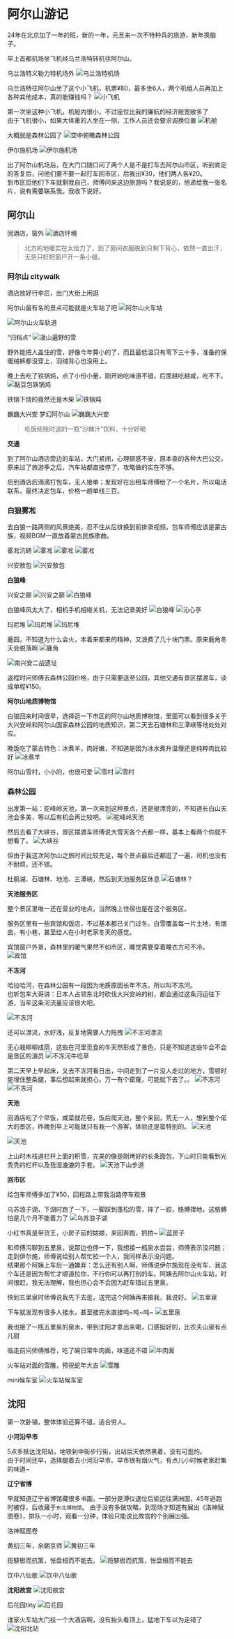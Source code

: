 # 阿尔山游记

24年在北京加了一年的班，新的一年，元旦来一次不特种兵的旅游，新年换脑子。

早上首都机场坐飞机经乌兰浩特转机往阿尔山。

乌兰浩特义勒力特机场外
![乌兰浩特机场](travel20250101-20250105.assets/image-20251023190335578.png)

乌兰浩特往阿尔山坐了这个小飞机，机票¥80，最多坐6人，两个机组人员再加上各种其他成本，真的能赚钱吗？
![小飞机](travel20250101-20250105.assets/image-20251022190248713.png)

第一次坐这种小飞机，机舱内很小，不过座位比我的廉航的经济舱宽敞多了  
由于飞机很小，如果大体重的人坐在一侧，工作人员还会要求调换位置
![机舱](travel20250101-20250105.assets/image-20251023155250411.png)

大概就是森林公园了
![空中俯瞰森林公园](travel20250101-20250105.assets/image-20251023190353733.png)

伊尔施机场
![伊尔施机场](travel20250101-20250105.assets/image-20251023190418351.png)

出了阿尔山机场后，在大门口随口问了两个人是不是打车去阿尔山市区，听到肯定的答复后，问他们要不要一起打车回市区，后我出¥30，他们两人各¥20。  
到市区后他们下车就剩我自己，师傅问来这边旅游吗？我说是的，他递给我一张名片，说有需要联系我。我收下说好。

## 阿尔山

回酒店，窗外
![酒店环境](travel20250101-20250105.assets/image-20251023155344553.png)

> 北方的地暖实在太给力了，到了房间衣服脱到只剩下背心，依然一直出汗，无奈只好把窗户开一条小缝。

### 阿尔山 citywalk

酒店放好行李后，出门大街上闲逛

阿尔山最有名的景点可能就是火车站了吧
![阿尔山火车站](travel20250101-20250105.assets/image-20251022190454506.png)

![阿尔山火车轨道](travel20250101-20250105.assets/image-20251022190308900.png)

“归档点”
![漫山遍野的雪](travel20250101-20250105.assets/image-20251023190525162.png)

野外能把人盖住的雪，好像今年算小的了，而且最低温只有零下三十多，准备的保暖绒裤都没穿上，羽绒背心也没用上。

晚上去吃了铁锅炖，点了小份小量，刚开始吃味道不错，后面越吃越咸，吃不下。
![黏豆包铁锅炖](travel20250101-20250105.assets/image-20251023155402699.png)

铁锅下烧的竟然还是木柴
![铁锅炖](travel20250101-20250105.assets/image-20251023190750393.png)

巍巍大兴安 梦幻阿尔山
![巍巍大兴安](travel20250101-20250105.assets/image-20251023190853519.png)

> 吃饭结账时送的一瓶“沙棘汁”饮料，十分好喝

**交通**  

到了阿尔山酒店旁边的车站，大门紧闭，心理顿感不安，原本查的各种大巴公交，原来过了旅游季之后，汽车站都直接停了，攻略做的实在不够。

后到酒店后滴滴打包车，无人接单；发现好在出租车师傅给了一个名片，所以电话联系，最终决定包车，价格一趟单线三百。

### 白狼雾凇

去白狼一路两侧的风景绝美，忍不住从后排换到前排录视频，包车师傅应该是蒙古族，视频BGM一直放着蒙古民族歌曲。

雾凇沆砀
![雾凇](travel20250101-20250105.assets/image-20251023190924788.png)
![雾凇](travel20250101-20250105.assets/image-20251023190935773.png)
![雾凇](travel20250101-20250105.assets/image-20251022190424789.png)

兴安敖包
![兴安敖包](travel20250101-20250105.assets/image-20251023191413956.png)

**白狼峰**  

兴安之巅
![兴安之巅](travel20250101-20250105.assets/image-20251023191541585.png)
![白狼峰](travel20250101-20250105.assets/image-20251023191639077.png)

白狼峰风太大了，相机手机相继关机，无法记录美好
![白狼峰](travel20250101-20250105.assets/image-20251022190327782.png)
![沁心亭](travel20250101-20250105.assets/image-20251023191517667.png)

玛尼堆
![玛尼堆](travel20250101-20250105.assets/image-20251023191442893.png)
![玛尼堆](travel20250101-20250105.assets/image-20251023191702322.png)

鹿园，不知道为什么会火，本着来都来的精神，又浪费了几十块门票。原来鹿角冬天会脱落啊
![鹿角](travel20250101-20250105.assets/image-20251023190954958.png)

![南兴安二战遗址](travel20250101-20250105.assets/image-20251023155438824.png)

返程时问师傅去森林公园价格，由于只需要送至公园，其他交通有景区摆渡车，谈成单程¥150。

**阿尔山地质博物馆**  

白狼回来时间很早，选择逛一下市区的阿尔山地质博物馆，里面可以看到很多关于大兴安岭和阿尔山国家森林公园的地质知识，第二天去石塘林和三潭峡等地处处对应。

晚饭吃了蒙古特色：冰煮羊，肉好嫩，不知道是因为冰水煮升温慢还是纯粹肉比较好
![冰煮羊](travel20250101-20250105.assets/image-20251022190359605.png)

阿尔山雪村，小小的，也很可爱
![雪村](travel20250101-20250105.assets/image-20251023155453792.png)
![雪村](travel20250101-20250105.assets/image-20251023191007494.png)

### 森林公园

出发第一站：驼峰岭天池，第一次来到这种景点，还是挺漂亮的，不知道长白山天池会多美，等以后有机会再比较吧。
![驼峰岭天池](travel20250101-20250105.assets/image-20251023155657488.png)

然后去看了大峡谷，景区摆渡车师傅说大雪天各个点都一样，基本上看两个你就不想看了。
![大峡谷](travel20250101-20250105.assets/image-20251023191020862.png)

但由于我这次阿尔山之旅时间比较充足，每个景点最后还都逛了一遍，司机也没有不耐烦，还不错。

杜鹃湖、石塘林、地池、三潭峡，然后到天池服务区休息
![石塘林？](travel20250101-20250105.assets/image-20251023191046174.png)

**天池服务区**  

整个景区里唯一还在营业的地点，当然晚上住宿也是在这个服务区。

服务区里有一些宾馆和饭店，不过基本都已关门过冬。白雪覆盖每一片土地，有烟囱，有小巷，甚至给人在小时老家冬天的感觉。

宾馆窗户外景，森林里的暖气果然不如市区，睡觉需要穿着睡衣方可不冷。
![宾馆](travel20250101-20250105.assets/image-20251023155809096.png)

**不冻河**  

哈拉哈河，在森林公园有一段因为地质原因长年不冻，所以叫不冻河。  
也听包车大哥讲：日本人占领东北时砍伐大兴安岭的树，都会通过这条河运往下游，当年这条河流量应该很大吧。

![不冻河](travel20250101-20250105.assets/image-20251023155732606.png)

还可以漂流，水好浅，反复地需要人力拖拽
![不冻河漂流](travel20250101-20250105.assets/image-20251023191106527.png)

无心栽柳柳成荫，这些在河里觅食的牛天然形成了景色，只是不知道这些牛会不会是景区的演员
![不冻河牛吃草](travel20250101-20250105.assets/image-20251022190410288.png)

第二天早上早起床，又去不冻河看日出，中间走到了一片没人走过的地方，雪顿时能埋住整条腿，事后想起来就担心，万一有个窟窿，可能就下去了。。
![不冻河](travel20250101-20250105.assets/image-20251023155821527.png)
![不冻河](travel20250101-20250105.assets/image-20251023155838936.png)

**天池**  

回酒店吃了个早饭，咸菜就花卷，饭后爬天池，整个来回，荒无一人，想到整个偌大的景区，昨晚到早上可能就只有我一个游客，体验还是蛮特别的。
![天池](travel20250101-20250105.assets/image-20251022190435686.png)

![天池](travel20250101-20250105.assets/image-20251023155916050.png)

上山时木栈道栏杆上面的积雪，完美的像是刚烤好的长条面包，下山时只能看到光秃秃的栏杆以及我湿漉漉的手套。
![天池下山步道](travel20250101-20250105.assets/image-20251023155847674.png)

**回市区**  

给包车师傅多加了¥50，回程路上带我沿路停车观景

乌苏浪子湖，下湖时跑了一下，一脚踩到蓬松的雪，摔了一跤，胳膊撑地，这胳膊怕是几个月不能着力了
![乌苏浪子湖](travel20250101-20250105.assets/image-20251023155955973.png)

小红书真是带货王，小房子前的姑娘，来回奔跑，抓拍~
![蓝房子](travel20250101-20250105.assets/image-20251022190444233.png)

和师傅沟聊到五里泉，说那边也停一下，我想接一瓶泉水尝尝，师傅表示没问题；  
走到伊尔施，师傅说给别人帮忙拉一个人，我同样表示没问题。  
结果那个阿姨上车后一通嫌弃：怎么还有别人啊，师傅说伊尔施现在没有车，我这个车还是因为帮忙才顺道拉你，不行你可以再打别的车。阿姨去阿尔山火车站，时间很赶。我无法理解，我也担心会不会因为赶车错过五里泉。  

快到五里泉时师傅说我先下去逛，送完这个阿姨再来接我，我说好。
![五里泉](travel20250101-20250105.assets/image-20251023191206734.png)

下车就发现有很多人接水，甚至接完水直接吨~吨~吨~
![五里泉](travel20250101-20250105.assets/image-20251022190511706.png)

我也接了一瓶五里泉的泉水，带到沈阳才拿出来喝，口感挺好的，比农夫山泉有点儿甜

临走前问师傅推荐，吃了碗日常牛肉面，味道还不错
![牛肉面](travel20250101-20250105.assets/image-20251023160030528.png)

火车站对面的雪雕，预祝蛇年大吉
![雪雕](travel20250101-20250105.assets/image-20251023160139341.png)

mini候车室
![火车站候车室](travel20250101-20250105.assets/image-20251023160153184.png)

## 沈阳

第一次卧铺，整体体验还算不错，适合穷人。

**小河沿早市**  

5点多抵达沈阳站，地铁到中街步行街，出站后天依然黑着，没有可逛的。  
由于时间还早，选择腿着去小河沿早市。早市很有烟火气，有点儿小时候老家赶集的味道~

**辽宁省博**  

早就知道辽宁省博馆藏很多书画，一部分是溥仪退位后偷运往满洲国，45年逃跑时被俘，后收藏于`东北博物馆`。
由于没有多做攻略，到现场才知道有展出《洛神赋图卷》，排队一小时，观看一分钟，体验只能说比故宫的个别展出强。

洛神赋图卷

黄初三年，余朝京师
![黄初三年](travel20250101-20250105.assets/image-20251023191229196.png)

揽騑辔而抗策，怅盘桓而不能去。
![揽騑辔而抗策，怅盘桓而不能去](travel20250101-20250105.assets/image-20251023191744945.png)

饮中八仙歌
![饮中八仙歌](travel20250101-20250105.assets/image-20251023191240862.png)

**沈阳故宫**
![沈阳故宫](travel20250101-20250105.assets/image-20251023191754817.png)

后花园tiny
![后花园](travel20250101-20250105.assets/image-20251023191811958.png)

谁家火车站大门挂一个大酒店啊，没有抬头看顶上，猛地下车以为走错了
![沈阳北站](travel20250101-20250105.assets/image-20251023191252321.png)
